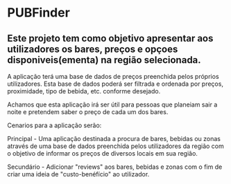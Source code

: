 # PUBFinder

## Este projeto tem como objetivo apresentar aos utilizadores os bares, preços e opçoes disponiveis(ementa) na região selecionada.

A aplicação terá uma base de dados de preços preenchida pelos próprios utilizadores. Esta base de dados poderá ser filtrada e ordenada por preços, proximidade, tipo de bebida, etc. conforme desejado.

Achamos que esta aplicação irá ser útil para pessoas que planeiam sair a noite e pretendem saber o preço de cada um dos bares.

Cenarios para a aplicação serão:


Principal - Uma aplicação destinada a procura de bares, bebidas ou zonas através de uma base de dados preenchida pelos utilizadores da região com o objetivo de informar os preços de diversos locais em sua região.


Secundário - Adicionar "reviews" aos bares, bebidas e zonas com o fim de criar uma ideia de "custo-benéfício" ao utilizador.
